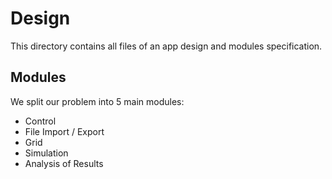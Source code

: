 Design
===

This directory contains all files of an app design and modules specification.

Modules
---

We split our problem into 5 main modules:

- Control
- File Import / Export
- Grid
- Simulation
- Analysis of Results
